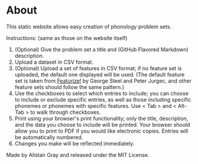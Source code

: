 # About

This static website allows easy creation of phonology problem sets.

Instructions: (same as those on the website itself)

1. (Optional) Give the problem set a title and (GitHub Flavored Markdown) description.
2. Upload a dataset in CSV format.
3. (Optional) Upload a set of features in CSV format; if no feature set is uploaded, the default one displayed will be used. (The default feature set is taken from [Featurize!](http://www.phonology.us/featurize) by George Steel and Peter Jurgec, and other feature sets should follow the same pattern.)
4. Use the checkboxes to select which entries to include; you can choose to include or exclude specific entries, as well as those including specific phonemes or phonemes with specific features. Use < Tab > and < Alt-Tab > to walk through checkboxes.
5. Print using your browser's print functionality; only the title, description, and the data you choose to include will be printed. Your browser should allow you to print to PDF if you would like electronic copies. Entries will be automatically numbered.
6. Changes you make will be reflected immediately.

Made by Alistair Gray and released under the MIT License.